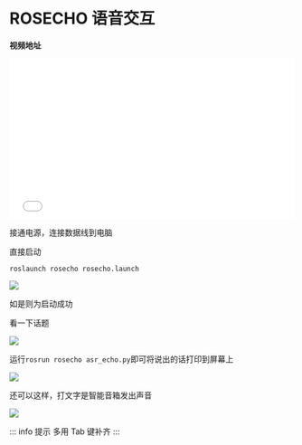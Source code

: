 #  ROSECHO 语音交互

**视频地址**

<div style="position: relative; padding-bottom: 56.25%; height: 0;">
  <iframe src="//player.bilibili.com/player.html?aid=464075821&bvid=BV1tL411u7xr&cid=439017134&p=1&autoplay=0" frameborder="no" scrolling="no" 
    style="position: absolute; top: 0; left: 0; width: 100%; height: 100%;"></iframe>
</div>

接通电源，连接数据线到电脑

直接启动

```shell
roslaunch rosecho rosecho.launch
```
![](https://img.kancloud.cn/ab/22/ab22416ef9ca19127f810fdb63e93db8_735x488.png)

如是则为启动成功

看一下话题

![](https://img.kancloud.cn/8e/82/8e82c874615abe03fd19b302d126a11b_732x487.png)

运行`rosrun rosecho asr_echo.py`即可将说出的话打印到屏幕上

![](https://img.kancloud.cn/16/97/16978d363950ff6fd8b5bf0b1945c5e6_950x181.png)

还可以这样，打文字是智能音箱发出声音

![](https://img.kancloud.cn/5f/00/5f007e853ebf64d05c4133d851688657_736x267.png)

::: info 提示
多用 Tab 键补齐
:::
